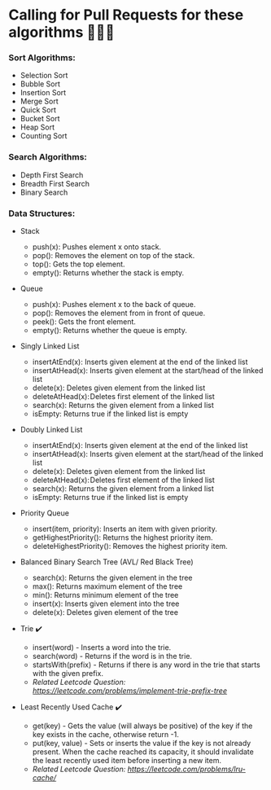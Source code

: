 # Calling for Pull Requests for these algorithms 📣📣📣

### Sort Algorithms:
- Selection Sort
- Bubble Sort
- Insertion Sort
- Merge Sort
- Quick Sort
- Bucket Sort
- Heap Sort
- Counting Sort

### Search Algorithms:
- Depth First Search
- Breadth First Search
- Binary Search

### Data Structures:
- Stack
  - push(x): Pushes element x onto stack.  
  - pop(): Removes the element on top of the stack.  
  - top(): Gets the top element.  
  - empty(): Returns whether the stack is empty.  

- Queue
  - push(x): Pushes element x to the back of queue.  
  - pop(): Removes the element from in front of queue.  
  - peek(): Gets the front element.  
  - empty(): Returns whether the queue is empty.  

- Singly Linked List
  - insertAtEnd(x): Inserts given element at the end of the linked list  
  - insertAtHead(x): Inserts given element at the start/head of the linked list  
  - delete(x): Deletes given element from the linked list  
  - deleteAtHead(x): Deletes first element of the linked list  
  - search(x): Returns the given element from a linked list  
  - isEmpty: Returns true if the linked list is empty  

- Doubly Linked List
  - insertAtEnd(x): Inserts given element at the end of the linked list  
  - insertAtHead(x): Inserts given element at the start/head of the linked list  
  - delete(x): Deletes given element from the linked list  
  - deleteAtHead(x): Deletes first element of the linked list  
  - search(x): Returns the given element from a linked list  
  - isEmpty: Returns true if the linked list is empty  

- Priority Queue
  - insert(item, priority): Inserts an item with given priority.  
  - getHighestPriority(): Returns the highest priority item.  
  - deleteHighestPriority(): Removes the highest priority item.  

- Balanced Binary Search Tree (AVL/ Red Black Tree)
  - search(x): Returns the given element in the tree
  - max(): Returns maximum element of the tree
  - min(): Returns minimum element of the tree
  - insert(x): Inserts given element into the tree
  - delete(x): Deletes given element of the tree

- Trie ✔️
  - insert(word) - Inserts a word into the trie.
  - search(word) - Returns if the word is in the trie.
  - startsWith(prefix) - Returns if there is any word in the trie that starts with the given prefix.
  - *Related Leetcode Question: https://leetcode.com/problems/implement-trie-prefix-tree*

- Least Recently Used Cache ✔️
  - get(key) - Gets the value (will always be positive) of the key if the key exists in the cache, otherwise return -1.  
  - put(key, value) - Sets or inserts the value if the key is not already present. When the cache reached its capacity, it should invalidate the least recently used item before inserting a new item.  
  - *Related Leetcode Question: https://leetcode.com/problems/lru-cache/*
